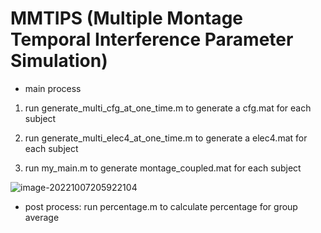 # MMTIPS (Multiple Montage Temporal Interference Parameter Simulation)

* main process

1. run generate_multi_cfg_at_one_time.m to generate a cfg.mat for each subject

2. run generate_multi_elec4_at_one_time.m to generate a elec4.mat for each subject

3. run my_main.m to generate montage_coupled.mat for each subject

![image-20221007205922104](C:\Users\11097\AppData\Roaming\Typora\typora-user-images\image-20221007205922104.png)


* post process: run percentage.m to calculate percentage for group average




